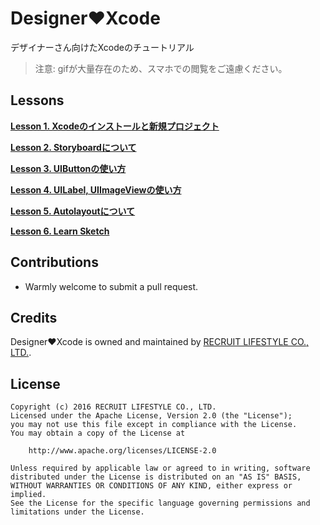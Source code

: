 # Designer❤️Xcode
デザイナーさん向けたXcodeのチュートリアル
> 注意: gifが大量存在のため、スマホでの閲覧をご遠慮ください。

## Lessons
[**Lesson 1. Xcodeのインストールと新規プロジェクト**](Lesson_1/README.md)

[**Lesson 2. Storyboardについて**](Lesson_2/README.md)

[**Lesson 3. UIButtonの使い方**](Lesson_3/README.md)

[**Lesson 4. UILabel, UIImageViewの使い方**](Lesson_4/README.md)

[**Lesson 5. Autolayoutについて**](Lesson_5/README.md)

[**Lesson 6. Learn Sketch**](Lesson_6/README.md)

## Contributions

* Warmly welcome to submit a pull request.

## Credits
Designer❤️Xcode is owned and maintained by [RECRUIT LIFESTYLE CO., LTD.](http://www.recruit-lifestyle.co.jp/).

## License
```
Copyright (c) 2016 RECRUIT LIFESTYLE CO., LTD.
Licensed under the Apache License, Version 2.0 (the "License");
you may not use this file except in compliance with the License.
You may obtain a copy of the License at

    http://www.apache.org/licenses/LICENSE-2.0

Unless required by applicable law or agreed to in writing, software
distributed under the License is distributed on an "AS IS" BASIS,
WITHOUT WARRANTIES OR CONDITIONS OF ANY KIND, either express or implied.
See the License for the specific language governing permissions and
limitations under the License.
```
